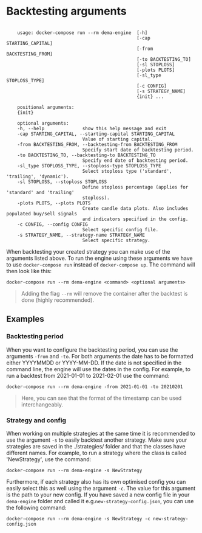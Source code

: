 # Backtesting arguments
```

    usage: docker-compose run --rm dema-engine  [-h] 
                                                [-cap STARTING_CAPITAL] 
                                                [-from BACKTESTING_FROM] 
                                                [-to BACKTESTING_TO] 
                                                [-sl STOPLOSS] 
                                                [-plots PLOTS]
                                                [-sl_type STOPLOSS_TYPE] 
                                                [-c CONFIG] 
                                                [-s STRATEGY_NAME]
                                                {init} ...
    
    positional arguments:
    {init}
    
    optional arguments:
    -h, --help              show this help message and exit
    -cap STARTING_CAPITAL, --starting-capital STARTING_CAPITAL
                            Value of starting capital. 
    -from BACKTESTING_FROM, --backtesting-from BACKTESTING_FROM
                            Specify start date of backtesting period.
    -to BACKTESTING_TO, --backtesting-to BACKTESTING_TO
                            Specify end date of backtesting period.
    -sl_type STOPLOSS_TYPE, --stoploss-type STOPLOSS_TYPE
                            Select stoploss type ('standard', 'trailing', 'dynamic').
    -sl STOPLOSS, --stoploss STOPLOSS
                            Define stoploss percentage (applies for 'standard' and 'trailing' 
                            stoploss).
    -plots PLOTS, --plots PLOTS
                            Create candle data plots. Also includes populated buy/sell signals 
                            and indicators specified in the config.
    -c CONFIG, --config CONFIG
                            Select specific config file.
    -s STRATEGY_NAME, --strategy-name STRATEGY_NAME
                            Select specific strategy.

```
When backtesting your created strategy you can make use of the arguments listed above. To run the engine using these 
arguments we have to use ```docker-compose run``` instead of ```docker-compose up```. The command will then look like 
this:
```
docker-compose run --rm dema-engine <command> <optional arguments>
```
> Adding the flag ```--rm``` will remove the container after the backtest is done (highly recommended).

## Examples
### Backtesting period
When you want to configure the backtesting period, you can use the arguments ```-from``` and ```-to```. For both 
arguments the date has to be formatted either YYYYMMDD or YYYY-MM-DD. If the date is not specified in the command line, 
the engine will use the dates in the config. For example, to run a backtest from 2021-01-01 to 2021-02-01 use the 
command:
```
docker-compose run --rm dema-engine -from 2021-01-01 -to 20210201
```
> Here, you can see that the format of the timestamp can be used interchangeably.


### Strategy and config
When working on multiple strategies at the same time it is recommended to use the argument ```-s``` to easily backtest 
another strategy. Make sure your strategies are saved in the ./strategies/ folder and that the classes have different
names. For example, to run a strategy where the class is called 'NewStrategy', use the command:
```
docker-compose run --rm dema-engine -s NewStrategy
```

Furthermore, if each strategy also has its own optimised config you can easily select this as well using the argument 
```-c```. The value for this argument is the path to your new config. If you have saved a new config file in your 
```dema-engine``` folder and called it e.g.```new-strategy-config.json```, you can use the following command:
```
docker-compose run --rm dema-engine -s NewStrategy -c new-strategy-config.json
```






